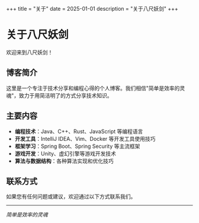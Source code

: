 +++
title = "关于"
date = 2025-01-01
description = "关于八尺妖剑"
+++

# 关于八尺妖剑

欢迎来到八尺妖剑！

## 博客简介

这里是一个专注于技术分享和编程心得的个人博客。我们相信"简单是效率的灵魂"，致力于用简洁明了的方式分享技术知识。

## 主要内容

- **编程技术**：Java、C++、Rust、JavaScript 等编程语言
- **开发工具**：IntelliJ IDEA、Vim、Docker 等开发工具使用技巧
- **框架学习**：Spring Boot、Spring Security 等主流框架
- **游戏开发**：Unity、虚幻引擎等游戏开发技术
- **算法与数据结构**：各种算法实现和优化技巧

## 联系方式

如果您有任何问题或建议，欢迎通过以下方式联系我们。

---

*简单是效率的灵魂*
